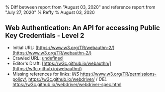 % Diff between report from "August 03, 2020" and reference report from "July 27, 2020"
% Reffy
% August 03, 2020

## Web Authentication: An API for accessing Public Key Credentials - Level 2

- Initial URL: [https://www.w3.org/TR/webauthn-2/](https://www.w3.org/TR/webauthn-2/)
- Crawled URL: [undefined](undefined)
- Editor's Draft: [https://w3c.github.io/webauthn/](https://w3c.github.io/webauthn/)
- Missing references for links: *INS* https://www.w3.org/TR/permissions-policy/, https://w3c.github.io/webdriver/ / *DEL* https://w3c.github.io/webdriver/webdriver-spec.html


